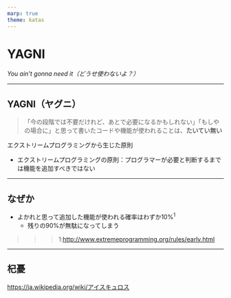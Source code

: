 ```yaml
---
marp: true
theme: katas
---
```

<!-- 
size: 16:9
paginate: true
-->
<!-- header: 勉強会# ― エンジニアとしての解像度を高めるための勉強会-->

# YAGNI
_You ain't gonna need it（どうせ使わないよ？）_

---

## YAGNI（ヤグニ）

> 「今の段階では不要だけれど、あとで必要になるかもしれない」「もしやの場合に」と思って書いたコードや機能が使われることは、**たいてい無い**

エクストリームプログラミングから生じた原則
* エクストリームプログラミングの原則：プログラマーが必要と判断するまでは機能を追加すべきではない
---

## なぜか

* よかれと思って追加した機能が使われる確率はわずか10%$^1$
    * 残りの90%が無駄になってしまう

>>> 1:http://www.extremeprogramming.org/rules/early.html
<!--  よかれと思って実装した機能が実際に使われるのは10%程度。費やした時間の90%は無駄に終わる -->

---

## 杞憂

https://ja.wikipedia.org/wiki/アイスキュロス

<!-- 紀元前455年: ヴァレリウス・マキシムス（英語版）によると、アテナイの悲劇詩人アイスキュロスは、彼の禿げた頭をリクガメの甲羅を砕くのに適した岩と勘違いしたワシによって、リクガメを頭部に落とされて死んだ。大プリニウスによる『博物誌』の記述では、アイスキュロスは「落下物によって死ぬ」という予言が実現することを恐れ、屋外で過ごしていたとされる[8][9][10]。 -->